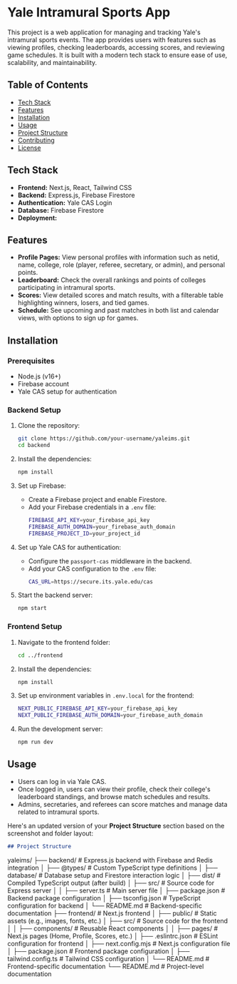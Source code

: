 # Yale Intramural Sports App

This project is a web application for managing and tracking Yale's intramural sports events. The app provides users with features such as viewing profiles, checking leaderboards, accessing scores, and reviewing game schedules. It is built with a modern tech stack to ensure ease of use, scalability, and maintainability.

## Table of Contents

- [Tech Stack](#tech-stack)
- [Features](#features)
- [Installation](#installation)
- [Usage](#usage)
- [Project Structure](#project-structure)
- [Contributing](#contributing)
- [License](#license)

## Tech Stack

- **Frontend:** Next.js, React, Tailwind CSS
- **Backend:** Express.js, Firebase Firestore
- **Authentication:** Yale CAS Login
- **Database:** Firebase Firestore
- **Deployment:** 

## Features

- **Profile Pages:** View personal profiles with information such as netid, name, college, role (player, referee, secretary, or admin), and personal points.
- **Leaderboard:** Check the overall rankings and points of colleges participating in intramural sports.
- **Scores:** View detailed scores and match results, with a filterable table highlighting winners, losers, and tied games.
- **Schedule:** See upcoming and past matches in both list and calendar views, with options to sign up for games.

## Installation

### Prerequisites

- Node.js (v16+)
- Firebase account
- Yale CAS setup for authentication

### Backend Setup

1. Clone the repository:
   ```bash
   git clone https://github.com/your-username/yaleims.git
   cd backend
   ```

2. Install the dependencies:
   ```bash
   npm install
   ```

3. Set up Firebase:
   - Create a Firebase project and enable Firestore.
   - Add your Firebase credentials in a `.env` file:
     ```bash
     FIREBASE_API_KEY=your_firebase_api_key
     FIREBASE_AUTH_DOMAIN=your_firebase_auth_domain
     FIREBASE_PROJECT_ID=your_project_id
     ```

4. Set up Yale CAS for authentication:
   - Configure the `passport-cas` middleware in the backend.
   - Add your CAS configuration to the `.env` file:
     ```bash
     CAS_URL=https://secure.its.yale.edu/cas
     ```

5. Start the backend server:
   ```bash
   npm start
   ```

### Frontend Setup

1. Navigate to the frontend folder:
   ```bash
   cd ../frontend
   ```

2. Install the dependencies:
   ```bash
   npm install
   ```

3. Set up environment variables in `.env.local` for the frontend:
   ```bash
   NEXT_PUBLIC_FIREBASE_API_KEY=your_firebase_api_key
   NEXT_PUBLIC_FIREBASE_AUTH_DOMAIN=your_firebase_auth_domain
   ```

4. Run the development server:
   ```bash
   npm run dev
   ```

## Usage

- Users can log in via Yale CAS.
- Once logged in, users can view their profile, check their college's leaderboard standings, and browse match schedules and results.
- Admins, secretaries, and referees can score matches and manage data related to intramural sports.

Here's an updated version of your **Project Structure** section based on the screenshot and folder layout:

```markdown
## Project Structure

```
yaleims/
├── backend/                 # Express.js backend with Firebase and Redis integration
│   ├── @types/              # Custom TypeScript type definitions
│   ├── database/            # Database setup and Firestore interaction logic
│   ├── dist/                # Compiled TypeScript output (after build)
│   ├── src/                 # Source code for Express server
│   │   ├── server.ts        # Main server file
│   ├── package.json         # Backend package configuration
│   ├── tsconfig.json        # TypeScript configuration for backend
│   └── README.md            # Backend-specific documentation
├── frontend/                # Next.js frontend
│   ├── public/              # Static assets (e.g., images, fonts, etc.)
│   ├── src/                 # Source code for the frontend
│   │   ├── components/      # Reusable React components
│   │   ├── pages/           # Next.js pages (Home, Profile, Scores, etc.)
│   ├── .eslintrc.json       # ESLint configuration for frontend
│   ├── next.config.mjs      # Next.js configuration file
│   ├── package.json         # Frontend package configuration
│   ├── tailwind.config.ts   # Tailwind CSS configuration
│   └── README.md            # Frontend-specific documentation
└── README.md                # Project-level documentation
```
